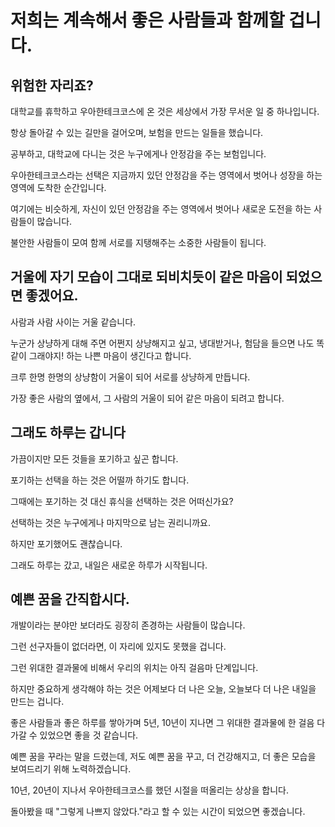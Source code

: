 # 저희는 계속해서 좋은 사람들과 함께할 겁니다.

## 위험한 자리죠?

대학교를 휴학하고 우아한테크코스에 온 것은 세상에서 가장 무서운 일 중 하나입니다.  

항상 돌아갈 수 있는 길만을 걸어오며, 보험을 만드는 일들을 했습니다.  

공부하고, 대학교에 다니는 것은 누구에게나 안정감을 주는 보험입니다.  

우아한테크코스라는 선택은 지금까지 있던 안정감을 주는 영역에서 벗어나 성장을 하는 영역에 도착한 순간입니다.  

여기에는 비슷하게, 자신이 있던 안정감을 주는 영역에서 벗어나 새로운 도전을 하는 사람들이 많습니다.  

불안한 사람들이 모여 함께 서로를 지탱해주는 소중한 사람들이 됩니다.

## 거울에 자기 모습이 그대로 되비치듯이 같은 마음이 되었으면 좋겠어요.  

사람과 사람 사이는 거울 같습니다.  

누군가 상냥하게 대해 주면 어쩐지 상냥해지고 싶고, 냉대받거나, 험담을 들으면 나도 똑같이 그래야지! 하는 나쁜 마음이 생긴다고 합니다.  

크루 한명 한명의 상냥함이 거울이 되어 서로를 상냥하게 만듭니다.   

가장 좋은 사람의 옆에서, 그 사람의 거울이 되어 같은 마음이 되려고 합니다.  

## 그래도 하루는 갑니다  

가끔이지만 모든 것들을 포기하고 싶곤 합니다.  

포기하는 선택을 하는 것은 어떨까 하기도 합니다.  

그때에는 포기하는 것 대신 휴식을 선택하는 것은 어떠신가요?  

선택하는 것은 누구에게나 마지막으로 남는 권리니까요.  

하지만 포기했어도 괜찮습니다.  

그래도 하루는 갔고, 내일은 새로운 하루가 시작됩니다.  

## 예쁜 꿈을 간직합시다.  

개발이라는 분야만 보더라도 굉장히 존경하는 사람들이 많습니다.  

그런 선구자들이 없더라면, 이 자리에 있지도 못했을 겁니다.  

그런 위대한 결과물에 비해서 우리의 위치는 아직 걸음마 단계입니다.  

하지만 중요하게 생각해야 하는 것은 어제보다 더 나은 오늘, 오늘보다 더 나은 내일을 만드는 겁니다.  

좋은 사람들과 좋은 하루를 쌓아가며 5년, 10년이 지나면 그 위대한 결과물에 한 걸음 다가갈 수 있었으면 좋을 것 같습니다.  

예쁜 꿈을 꾸라는 말을 드렸는데, 저도 예쁜 꿈을 꾸고, 더 건강해지고, 더 좋은 모습을 보여드리기 위해 노력하겠습니다.  

10년, 20년이 지나서 우아한테크코스를 했던 시절을 떠올리는 상상을 합니다.  

돌아봤을 때 "그렇게 나쁘지 않았다."라고 할 수 있는 시간이 되었으면 좋겠습니다.   

